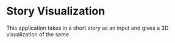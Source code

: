 # Story Visualization
This application takes in a short story as an input and gives a 3D visualization of the same.
